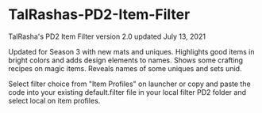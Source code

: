 # TalRashas-PD2-Item-Filter <br>
TalRasha's PD2 Item Filter version 2.0 updated July 13, 2021 <br>

Updated for Season 3 with new mats and uniques. Highlights good items in bright colors and adds design elements to names. Shows some crafting recipes on magic items. Reveals names of some uniques and sets unid.<br>

Select filter choice from "Item Profiles" on launcher or copy and paste the code into your existing default.filter file in your local filter PD2 folder and select local on item profiles.
